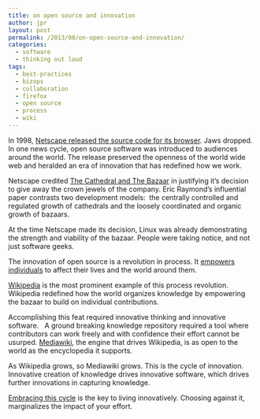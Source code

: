 ```yaml
---
title: on open source and innovation
author: jpr
layout: post
permalink: /2013/08/on-open-source-and-innovation/
categories:
  - software
  - thinking out loud
tags:
  - best-practices
  - bizops
  - collaboration
  - firefox
  - open source
  - process
  - wiki
---
```

In 1998, [Netscape released the source code for its browser][1]. Jaws dropped. In one news cycle, open source software was introduced to audiences around the world. The release preserved the openness of the world wide web and heralded an era of innovation that has redefined how we work.

Netscape credited [The Cathedral and The Bazaar][2] in justifying it&#8217;s decision to give away the crown jewels of the company. Eric Raymond&#8217;s influential paper contrasts two development models:  the centrally controlled and regulated growth of cathedrals and the loosely coordinated and organic growth of bazaars.

At the time Netscape made its decision, Linux was already demonstrating the strength and viability of the bazaar. People were taking notice, and not just software geeks.

The innovation of open source is a revolution in process. It [empowers individuals][3] to affect their lives and the world around them.

[Wikipedia][4] is the most prominent example of this process revolution. Wikipedia redefined how the world organizes knowledge by empowering the bazaar to build on individual contributions.

Accomplishing this feat required innovative thinking and innovative software.   A ground breaking knowledge repository required a tool where contributors can work freely and with confidence their effort cannot be usurped. [Mediawiki][5], the engine that drives Wikipedia, is as open to the world as the encyclopedia it supports.

As Wikipedia grows, so Mediawiki grows. This is the cycle of innovation.  Innovative creation of knowledge drives innovative software, which drives further innovations in capturing knowledge.

[Embracing this cycle][6] is the key to living innovatively. Choosing against it, marginalizes the impact of your effort.

 [1]: http://en.wikipedia.org/wiki/Netscape#Open_sourcing
 [2]: http://www.catb.org/esr/writings/homesteading/cathedral-bazaar/
 [3]: http://blogs.uabgrid.uab.edu/jpr/2013/03/user-in-control-always/
 [4]: http://en.wikipedia.org/wiki/Wikipedia:About#About_Wikipedia
 [5]: http://www.mediawiki.org/wiki/MediaWiki
 [6]: http://www.ted.com/talks/dan_pink_on_motivation.html